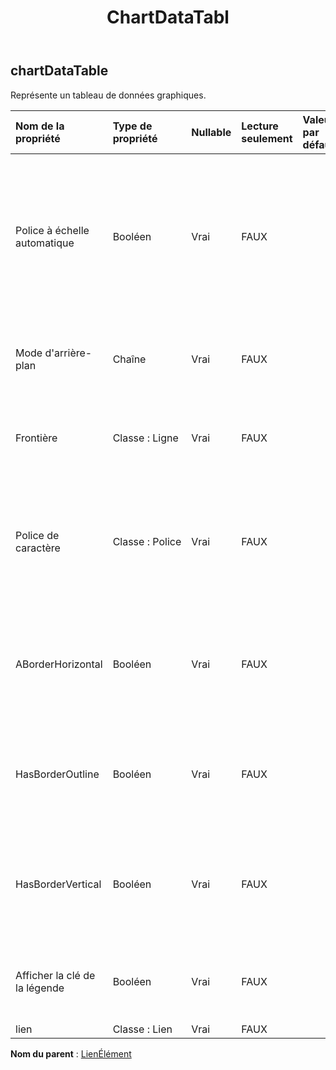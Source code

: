 ﻿---
title: ChartDataTabl
second_title: Aspose.Cells Cloud Documen
type: docs
url: /fr/specification/model/chartdatatable/
description: "Aspose.Cells Spécification du modèle cloud : ChartDataTable. Gérez sans effort Excel et d'autres feuilles de calcul avec des fonctionnalités telles que l'ouverture, la génération, l'édition, le fractionnement, la fusion, la comparaison et la conversion."
kwords: Excel, Office, feuille de calcul, Cloud REST API, ChartDataTable
weight: 50
---
## **chartDataTable**

 Représente un tableau de données graphiques.

| Nom de la propriété| Type de propriété| Nullable| Lecture seulement| Valeur par défaut| Description|
|:- |:- |:- |:- |:- |:- |
| Police à échelle automatique| Booléen| Vrai| FAUX||True si le texte de l'objet change de taille de police lorsque la taille de l'objet change. La valeur par défaut est True.|
| Mode d'arrière-plan| Chaîne| Vrai| FAUX|| Obtient et définit le mode d'affichage de l'arrière-plan|
| Frontière| Classe : Ligne| Vrai| FAUX|| Renvoie un objet Border qui représente la bordure de l'objet|
| Police de caractère| Classe : Police| Vrai| FAUX|| Obtient un objet qui représente le paramètre de police de la table de données graphique spécifiée.|
| ABorderHorizontal| Booléen| Vrai| FAUX|| Vrai si le tableau de données du graphique comporte des bordures de cellules horizontales|
| HasBorderOutline| Booléen| Vrai| FAUX|| Vrai si le tableau de données du graphique comporte des bordures de contour|
| HasBorderVertical| Booléen| Vrai| FAUX|| Vrai si le tableau de données du graphique comporte des bordures de cellules verticales|
| Afficher la clé de la légende| Booléen| Vrai| FAUX|| True si la clé de légende de l’étiquette de données est visible.|
| lien| Classe : Lien| Vrai| FAUX|||

**Nom du parent** : [LienÉlément](/specification/model/linkelement)

